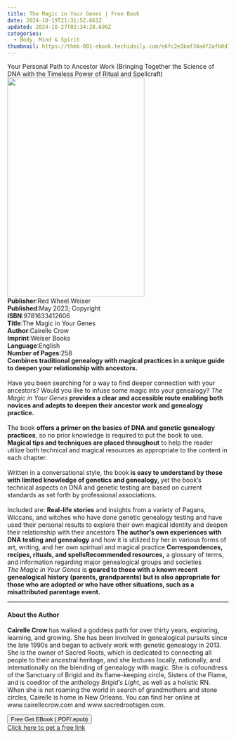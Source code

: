 ```yaml
---
title: The Magic in Your Genes | Free Book
date: 2024-10-19T21:31:52.661Z
updated: 2024-10-27T02:34:28.699Z
categories:
  - Body, Mind & Spirit
thumbnail: https://thmb-001-ebook.techidaily.com/e6fc2e1baf34a4f2afb0d1049dec877ecb8d8067e20a31027fd8bf26e49f84bc.jpg
---
```

<main id="book-container">
  <div class="flex flex-col">
    <div class="book-brief flex-1 py-6 px-4 sm:p-6 md:py-10 md:px-8">
      <!-- brief-->
      <div class="book-brief-main">
        Your Personal Path to Ancestor Work (Bringing Together the Science of
        DNA with the Timeless Power of Ritual and Spellcraft)
      </div>
    </div>
    <div
      class="book-meta-info flex-1 grid gap-4 col-start-1 col-end-3 row-start-1 sm:mb-6 sm:grid-cols-4 lg:gap-6 lg:col-start-2 lg:row-end-6 lg:row-span-6 lg:mb-0"
    >
      <div
        class="book-meta-info-left place-content-center mt-4 p-4 text-sm leading-6 col-start-2 col-span-2 dark:text-slate-400"
      >
        <img
          class="w-full h-500 object-cover rounded-lg sm:h-255 sm:col-span-2 lg:col-span-full"
          src="https://img-001-ebook.techidaily.com/6bce05f7f8bea40fbf8b238905744700dcd38a2cce92a2ead82323c8dc1d1d64.jpg"
          alt=""
          width="312"
          height="500"
        />
      </div>
      <div
        class="book-meta-info-right mt-2 col-start-1 row-start-2 col-span-3 self-center"
      >
        <!-- meta data  -->
        <div class="flex flex-col px-4 md:px-8">
          <div class="flex-1">
            <strong>Publisher</strong>:<span class="px-2"
              >Red Wheel Weiser</span
            >
          </div>
          <div class="flex-1">
            <strong>Published</strong>:<span class="px-2"
              >May 2023; Copyright</span
            >
          </div>
          <div class="flex-1">
            <strong>ISBN</strong>:<span class="px-2">9781633412606</span>
          </div>
          <div class="flex-1">
            <strong>Title</strong>:<span class="px-2"
              >The Magic in Your Genes</span
            >
          </div>
          <div class="flex-1">
            <strong>Author</strong>:<span class="px-2">Cairelle Crow</span>
          </div>
          <div class="flex-1">
            <strong>Imprint</strong>:<span class="px-2">Weiser Books</span>
          </div>
          <div class="flex-1">
            <strong>Language</strong>:<span class="px-2">English</span>
          </div>
          <div class="flex-1">
            <strong>Number of Pages</strong>:<span class="px-2">258</span>
          </div>
        </div>
      </div>
    </div>
    <div class="book-description flex-1 py-6 px-4 sm:p-6 md:py-10 md:px-8">
      <div class="book-description-main">
        <div accordion-content="" id="description">
          <b
            >Combines traditional genealogy with magical practices in a unique
            guide to deepen your relationship with ancestors.</b
          ><br />
          &nbsp;<br />
          Have you been searching for a way to find deeper connection with your
          ancestors? Would you like to infuse some magic into your genealogy?
          <i>The Magic in Your Genes</i
          ><b>
            provides a clear and accessible route enabling both novices and
            adepts to deepen their ancestor work and genealogy practice.</b
          ><br />
          &nbsp;<br />
          The book
          <b
            >offers a primer on the basics of DNA and genetic genealogy
            practices</b
          >, so no prior knowledge is required to put the book to use.
          <b>Magical tips and techniques are placed throughout</b> to help the
          reader utilize both technical and magical resources as appropriate to
          the content in each chapter.<br />
          &nbsp;<br />
          Written in a conversational style, the book<b>
            is easy to understand by those with limited knowledge of genetics
            and genealogy, </b
          >yet the book’s technical aspects on DNA and genetic testing are based
          on current standards as set forth by professional associations.<br />
          &nbsp;<br />
          Included are: <b>Real-life stories</b> and insights from a variety of
          Pagans, Wiccans, and witches who have done genetic genealogy testing
          and have used their personal results to explore their own magical
          identity and deepen their relationship with their ancestors
          <b>The author’s own experiences with DNA testing and genealogy</b> and
          how it is utilized by her in various forms of art, writing, and her
          own spiritual and magical practice
          <b>Correspondences, recipes, rituals, and spells</b
          ><b>Recommended resources,</b> a glossary of terms, and information
          regarding major genealogical groups and societies &nbsp;<br /><i
            >The Magic in Your Genes </i
          >is
          <b
            >geared to those with a known recent genealogical history (parents,
            grandparents) but is also appropriate for those who are adopted or
            who have other situations, such as a misattributed parentage
            event.</b
          >
        </div>
        <div class="accordion-fader"></div>
      </div>
    </div>
    <div class="book-excerpts flex-1 py-6 px-4 sm:p-6 md:py-10 md:px-8">
      <!-- excerpts-->
      <div class="book-excerpts-main">
        <hr />
        <h4 class="placeholder placeholder-heading">
          <span>About the Author</span>
        </h4>
        <p>
          <b>Cairelle Crow </b>has walked a goddess path for over thirty years,
          exploring, learning, and growing. She has been involved in
          genealogical pursuits since the late 1990s and began to actively work
          with genetic genealogy in 2013. She is the owner of Sacred Roots,
          which is dedicated to connecting all people to their ancestral
          heritage, and she lectures locally, nationally, and internationally on
          the blending of genealogy with magic. She is cofoundress of the
          Sanctuary of Brigid and its flame-keeping circle, Sisters of the
          Flame, and is coeditor of the anthology <i>Brigid’s Light</i>, as well
          as a holistic RN. When she is not roaming the world in search of
          grandmothers and stone circles, Cairelle is home in New Orleans. You
          can find her online at www.cairellecrow.com and
          www.sacredrootsgen.com.<br />
        </p>
      </div>
    </div>
    <div
      class="book-about-author flex-1 py-6 px-4 sm:p-6 md:py-10 md:px-8"
    ></div>
    <div class="book-free-get flex-1 py-6 px-4 sm:p-6 md:py-10 md:px-8">
      <button
        id="btn-free-get"
        class="bg-blue-500 hover:bg-blue-700 text-white font-bold py-2 px-4 rounded"
      >
        Free Get EBook (.PDF/.epub)
      </button>
      <div id="countdown-display" class="px-2 text-lg mt-2"></div>
      <a
        id="free-link"
        class="hidden bg-blue-500 hover:bg-blue-700 text-white font-bold py-2 px-4 rounded"
        href="https://www.ebooks.com/en-us/book/210662630/the-magic-in-your-genes/cairelle-crow/"
        target="_blank"
        >Click here to get a free link</a
      >
    </div>
    <script>
      let countdownTime = 0;
      let countdownInterval = null;
      document
        .getElementById('btn-free-get')
        .addEventListener('click', startCountdown);
      function startCountdown() {
        countdownTime = new Date().getTime() + 60000 * 3;
        countdownInterval = setInterval(updateCountdown, 1000);
        document.getElementById('btn-free-get').disabled = true;
        document
          .getElementById('btn-free-get')
          .classList.add('bg-gray-500', 'cursor-not-allowed');
      }
      function updateCountdown() {
        let currentTime = new Date().getTime();
        let timeLeft = countdownTime - currentTime;
        let secondsLeft = Math.floor(timeLeft / 1000);
        document.getElementById('countdown-display').innerHTML =
          `Remaining time: ${secondsLeft} seconds.`;
        if (secondsLeft <= 0) {
          clearInterval(countdownInterval);
          document.getElementById('btn-free-get').classList.add('hidden');
          document.getElementById('free-link').classList.remove('hidden');
          document.getElementById('countdown-display').innerHTML = '';
        }
      }
    </script>
  </div>
</main>

<ins class="adsbygoogle"
      style="display:block"
      data-ad-client="ca-pub-7571918770474297"
      data-ad-slot="8358498916"
      data-ad-format="auto"
      data-full-width-responsive="true"></ins>
    